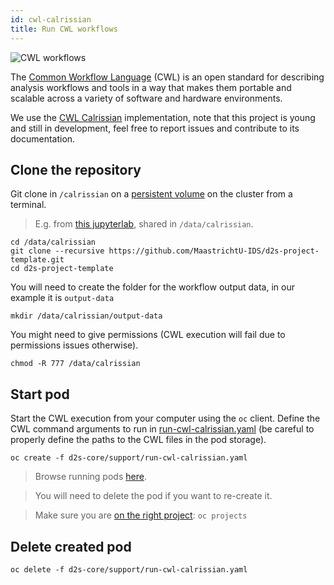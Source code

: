 ```yaml
---
id: cwl-calrissian
title: Run CWL workflows
---
```


![CWL workflows](/dsri-documentation/img/CWL_logo.png)

The [Common Workflow Language](https://www.commonwl.org/) (CWL) is an open standard for describing analysis workflows and tools in a way that makes them portable and scalable across a variety of software and hardware environments.

We use the [CWL Calrissian](https://github.com/Duke-GCB/calrissian) implementation, note that this project is young and still in development, feel free to report issues and contribute to its documentation.

## Clone the repository

Git clone in `/calrissian` on a [persistent volume](/dsri-documentation/docs/openshift-volume) on the cluster from a terminal. 

> E.g. from [this jupyterlab](https://app.dsri.unimaas.nl:8443/console/project/test-vincent/browse/pods/jupyterlab-root-2-8w472?tab=terminal), shared in `/data/calrissian`.

```shell
cd /data/calrissian
git clone --recursive https://github.com/MaastrichtU-IDS/d2s-project-template.git
cd d2s-project-template
```

You will need to create the folder for the workflow output data, in our example it is `output-data`

```shell
mkdir /data/calrissian/output-data
```

You might need to give permissions (CWL execution will fail due to permissions issues otherwise).

```shell
chmod -R 777 /data/calrissian
```

## Start pod

Start the CWL execution from your computer using the `oc` client. Define the CWL command arguments to run in [run-cwl-calrissian.yaml](https://github.com/MaastrichtU-IDS/d2s-core/blob/master/support/run-cwl-calrissian.yaml) (be careful to properly define the paths to the CWL files in the pod storage).

```shell
oc create -f d2s-core/support/run-cwl-calrissian.yaml
```

> Browse running pods [here](https://app.dsri.unimaas.nl:8443/console/project/test-vincent/browse/pods).

> You will need to delete the pod if you want to re-create it.

> Make sure you are [on the right project](https://maastrichtu-ids.github.io/dsri-documentation/docs/openshift-commands#list-projects): `oc projects`

## Delete created pod

```shell
oc delete -f d2s-core/support/run-cwl-calrissian.yaml
```
